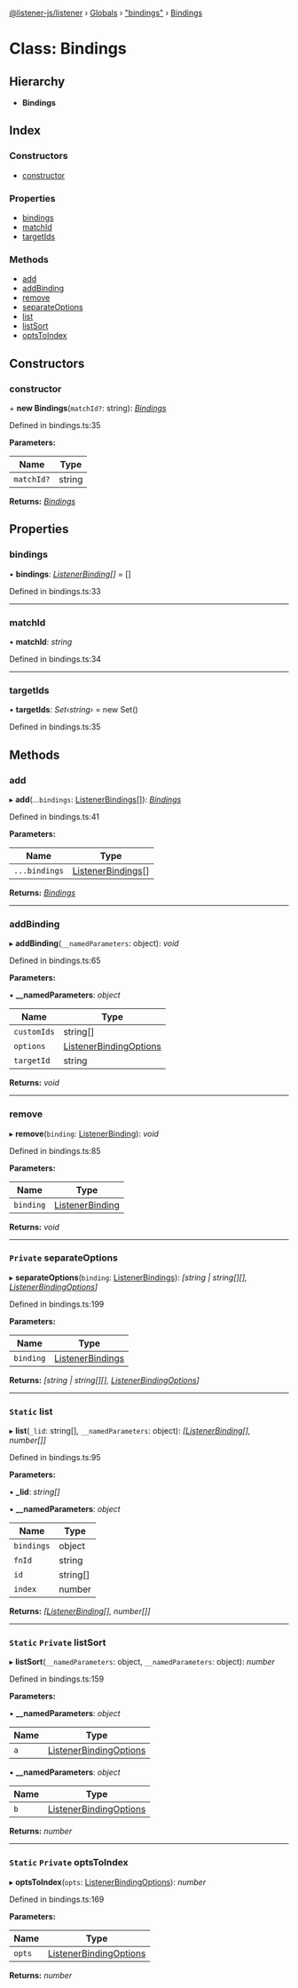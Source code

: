 [@listener-js/listener](../README.md) › [Globals](../globals.md) › ["bindings"](../modules/_bindings_.md) › [Bindings](_bindings_.bindings.md)

# Class: Bindings

## Hierarchy

* **Bindings**

## Index

### Constructors

* [constructor](_bindings_.bindings.md#constructor)

### Properties

* [bindings](_bindings_.bindings.md#bindings)
* [matchId](_bindings_.bindings.md#matchid)
* [targetIds](_bindings_.bindings.md#targetids)

### Methods

* [add](_bindings_.bindings.md#add)
* [addBinding](_bindings_.bindings.md#addbinding)
* [remove](_bindings_.bindings.md#remove)
* [separateOptions](_bindings_.bindings.md#private-separateoptions)
* [list](_bindings_.bindings.md#static-list)
* [listSort](_bindings_.bindings.md#static-private-listsort)
* [optsToIndex](_bindings_.bindings.md#static-private-optstoindex)

## Constructors

###  constructor

\+ **new Bindings**(`matchId?`: string): *[Bindings](_bindings_.bindings.md)*

Defined in bindings.ts:35

**Parameters:**

Name | Type |
------ | ------ |
`matchId?` | string |

**Returns:** *[Bindings](_bindings_.bindings.md)*

## Properties

###  bindings

• **bindings**: *[ListenerBinding](../interfaces/_bindings_.listenerbinding.md)[]* =  []

Defined in bindings.ts:33

___

###  matchId

• **matchId**: *string*

Defined in bindings.ts:34

___

###  targetIds

• **targetIds**: *Set‹string›* =  new Set()

Defined in bindings.ts:35

## Methods

###  add

▸ **add**(...`bindings`: [ListenerBindings](../modules/_bindings_.md#listenerbindings)[]): *[Bindings](_bindings_.bindings.md)*

Defined in bindings.ts:41

**Parameters:**

Name | Type |
------ | ------ |
`...bindings` | [ListenerBindings](../modules/_bindings_.md#listenerbindings)[] |

**Returns:** *[Bindings](_bindings_.bindings.md)*

___

###  addBinding

▸ **addBinding**(`__namedParameters`: object): *void*

Defined in bindings.ts:65

**Parameters:**

▪ **__namedParameters**: *object*

Name | Type |
------ | ------ |
`customIds` | string[] |
`options` | [ListenerBindingOptions](../interfaces/_bindings_.listenerbindingoptions.md) |
`targetId` | string |

**Returns:** *void*

___

###  remove

▸ **remove**(`binding`: [ListenerBinding](../interfaces/_bindings_.listenerbinding.md)): *void*

Defined in bindings.ts:85

**Parameters:**

Name | Type |
------ | ------ |
`binding` | [ListenerBinding](../interfaces/_bindings_.listenerbinding.md) |

**Returns:** *void*

___

### `Private` separateOptions

▸ **separateOptions**(`binding`: [ListenerBindings](../modules/_bindings_.md#listenerbindings)): *[string | string[][], [ListenerBindingOptions](../interfaces/_bindings_.listenerbindingoptions.md)]*

Defined in bindings.ts:199

**Parameters:**

Name | Type |
------ | ------ |
`binding` | [ListenerBindings](../modules/_bindings_.md#listenerbindings) |

**Returns:** *[string | string[][], [ListenerBindingOptions](../interfaces/_bindings_.listenerbindingoptions.md)]*

___

### `Static` list

▸ **list**(`_lid`: string[], `__namedParameters`: object): *[[ListenerBinding](../interfaces/_bindings_.listenerbinding.md)[], number[]]*

Defined in bindings.ts:95

**Parameters:**

▪ **_lid**: *string[]*

▪ **__namedParameters**: *object*

Name | Type |
------ | ------ |
`bindings` | object |
`fnId` | string |
`id` | string[] |
`index` | number |

**Returns:** *[[ListenerBinding](../interfaces/_bindings_.listenerbinding.md)[], number[]]*

___

### `Static` `Private` listSort

▸ **listSort**(`__namedParameters`: object, `__namedParameters`: object): *number*

Defined in bindings.ts:159

**Parameters:**

▪ **__namedParameters**: *object*

Name | Type |
------ | ------ |
`a` | [ListenerBindingOptions](../interfaces/_bindings_.listenerbindingoptions.md) |

▪ **__namedParameters**: *object*

Name | Type |
------ | ------ |
`b` | [ListenerBindingOptions](../interfaces/_bindings_.listenerbindingoptions.md) |

**Returns:** *number*

___

### `Static` `Private` optsToIndex

▸ **optsToIndex**(`opts`: [ListenerBindingOptions](../interfaces/_bindings_.listenerbindingoptions.md)): *number*

Defined in bindings.ts:169

**Parameters:**

Name | Type |
------ | ------ |
`opts` | [ListenerBindingOptions](../interfaces/_bindings_.listenerbindingoptions.md) |

**Returns:** *number*
